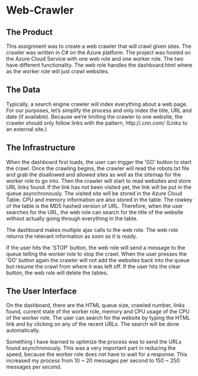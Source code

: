 # Web-Crawler

## The Product

This assignment was to create a web crawler that will crawl given sites. The 
crawler was written in C# on the Azure platform. The project was hosted on the
Azure Cloud Service with one web role and one worker role. The two have different
functionality. The web role handles the dashboard.html where as the worker role
will just crawl websites.

## The Data

Typically, a search engine crawler will index everything about a web page. For our purposes, let’s simplify the process and only index the title, URL and date (if available). Because we’re limiting the crawler to one website, the crawler should only follow links with the pattern, http://*.cnn.com/* (Links to an external site.)

## The Infrastructure
When the dashboard first loads, the user can trigger the 'GO' button to start the
crawl. Once the crawling begins, the crawler will read the robots.txt file and
grab the disallowed and allowed sites as well as the sitemap for the worker role
to go into. Then the crawler will start to read websites and store URL links found.
If the link has not been visited yet, the link will be put in the queue asynchronously.
The visited site will be stored in the Azure Cloud Table. CPU and memory information
are also stored in the table. The rowkey of the table is the MD5 hashed version of
URL. Therefore, when the user searches for the URL, the web role can search for the
title of the website without actually going through everything in the table.

The dashboard makes multiple ajax calls to the web role. The web role returns the
relevant information as soon as it is ready.

If the user hits the 'STOP' button, the web role will send a message to the queue
telling the worker role to stop the crawl. When the user presses the 'GO' button 
again the crawler will not add the websites back into the queue but resume the
crawl from where it was left off. If the user hits the clear button, the web role 
will delete the tables.

## The User Interface
On the dashboard, there are the HTML queue size, crawled number, links found, current
state of the worker role, memory and CPU usage of the CPU of the worker role. The 
user can search for the website by typing the HTML link and by clicking on any of the
recent URLs. The search will be done automatically.

Something I have learned to optimize the process was to send the URLs found asynchronously.
This was a very important part in reducing the speed, because the worker role does not
have to wait for a response. This increased my process from 10 \~ 20 messages per second to
150 \~ 250 messages per second.
